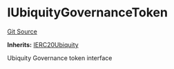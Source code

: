 # IUbiquityGovernanceToken
[Git Source](https://github.com/ubiquity/ubiquity-dollar/blob/f7ea83705c682caf40f2ca987d85e510aa7c0600/src/dollar/interfaces/IUbiquityGovernance.sol)

**Inherits:**
[IERC20Ubiquity](/src/dollar/interfaces/IERC20Ubiquity.sol/interface.IERC20Ubiquity.md)

Ubiquity Governance token interface


